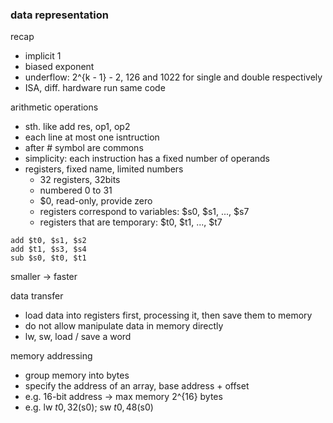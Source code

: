 ### data representation

recap
- implicit 1
- biased exponent
- underflow: 2^{k - 1} - 2, 126 and 1022 for single and double respectively
- ISA, diff. hardware run same code

arithmetic operations
- sth. like add res, op1, op2
- each line at most one isntruction
- after # symbol are commons
- simplicity: each instruction has a fixed number of operands
- registers, fixed name, limited numbers
    - 32 registers, 32bits
    - numbered 0 to 31
    - $0, read-only, provide zero
    - registers correspond to variables: $s0, $s1, ..., $s7
    - registers that are temporary: $t0, $t1, ..., $t7

```assembly
add $t0, $s1, $s2
add $t1, $s3, $s4
sub $s0, $t0, $t1
```

smaller -> faster

data transfer
- load data into registers first, processing it, then save them to memory
- do not allow manipulate data in memory directly
- lw, sw, load / save a word

memory addressing
- group memory into bytes
- specify the address of an array, base address + offset
- e.g. 16-bit address -> max memory 2^{16} bytes
- e.g. lw $t0, 32($s0); sw $t0, 48($s0)

